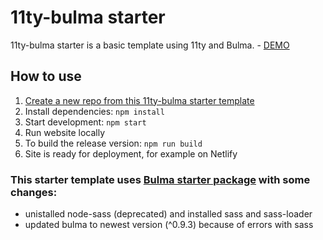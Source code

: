 # 11ty-bulma starter

11ty-bulma starter is a basic template using 11ty and Bulma. - [DEMO]()

## How to use
1. [Create a new repo from this 11ty-bulma starter template](https://github.com/J-Filip/11ty-bulma-starter/generate)
2. Install dependencies: `npm install`
3. Start development: `npm start`
4. Run website locally
5. To build the release version: `npm run build`
6. Site is ready for deployment, for example on Netlify


### This starter template uses [Bulma starter package](https://github.com/jgthms/bulma-star) with some changes:

- unistalled node-sass (deprecated) and installed sass and sass-loader
- updated bulma to newest version (^0.9.3) because of errors with sass
